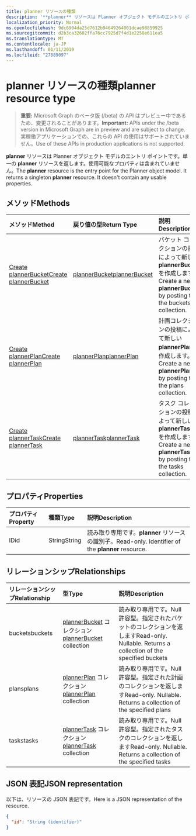 ```yaml
---
title: planner リソースの種類
description: '**planner** リソースは Planner オブジェクト モデルのエントリ ポイントです。単一の **planner** リソースを返します。使用可能なプロパティは含まれていません。'
localization_priority: Normal
ms.openlocfilehash: 9dc6904da25d7612b94649264001dcae98859925
ms.sourcegitcommit: d2b3ca32602ffa76cc7925d7f4d1e2258e611ea5
ms.translationtype: MT
ms.contentlocale: ja-JP
ms.lasthandoff: 01/11/2019
ms.locfileid: "27889097"
---
```

# <a name="planner-resource-type"></a><span data-ttu-id="18966-105">planner リソースの種類</span><span class="sxs-lookup"><span data-stu-id="18966-105">planner resource type</span></span>

> <span data-ttu-id="18966-106">**重要:** Microsoft Graph のベータ版 (/beta) の API はプレビュー中であるため、変更されることがあります。</span><span class="sxs-lookup"><span data-stu-id="18966-106">**Important:** APIs under the /beta version in Microsoft Graph are in preview and are subject to change.</span></span> <span data-ttu-id="18966-107">実稼働アプリケーションでの、これらの API の使用はサポートされていません。</span><span class="sxs-lookup"><span data-stu-id="18966-107">Use of these APIs in production applications is not supported.</span></span>

<span data-ttu-id="18966-p103">**planner** リソースは Planner オブジェクト モデルのエントリ ポイントです。単一の **planner** リソースを返します。使用可能なプロパティは含まれていません。</span><span class="sxs-lookup"><span data-stu-id="18966-p103">The **planner** resource is the entry point for the Planner object model. It returns a singleton **planner** resource.  It doesn't contain any usable properties.</span></span>


## <a name="methods"></a><span data-ttu-id="18966-111">メソッド</span><span class="sxs-lookup"><span data-stu-id="18966-111">Methods</span></span>

| <span data-ttu-id="18966-112">メソッド</span><span class="sxs-lookup"><span data-stu-id="18966-112">Method</span></span>           | <span data-ttu-id="18966-113">戻り値の型</span><span class="sxs-lookup"><span data-stu-id="18966-113">Return Type</span></span>    |<span data-ttu-id="18966-114">説明</span><span class="sxs-lookup"><span data-stu-id="18966-114">Description</span></span>|
|:---------------|:--------|:----------|
|[<span data-ttu-id="18966-115">Create plannerBucket</span><span class="sxs-lookup"><span data-stu-id="18966-115">Create plannerBucket</span></span>](../api/planner-post-buckets.md) |[<span data-ttu-id="18966-116">plannerBucket</span><span class="sxs-lookup"><span data-stu-id="18966-116">plannerBucket</span></span>](plannerbucket.md)| <span data-ttu-id="18966-117">バケット コレクションの投稿によって新しい **plannerBucket** を作成します。</span><span class="sxs-lookup"><span data-stu-id="18966-117">Create a new **plannerBucket** by posting to the buckets collection.</span></span>|
|[<span data-ttu-id="18966-118">Create plannerPlan</span><span class="sxs-lookup"><span data-stu-id="18966-118">Create plannerPlan</span></span>](../api/planner-post-plans.md) |[<span data-ttu-id="18966-119">plannerPlan</span><span class="sxs-lookup"><span data-stu-id="18966-119">plannerPlan</span></span>](plannerplan.md)| <span data-ttu-id="18966-120">計画コレクションの投稿によって新しい **plannerPlan** を作成します。</span><span class="sxs-lookup"><span data-stu-id="18966-120">Create a new **plannerPlan** by posting to the plans collection.</span></span>|
|[<span data-ttu-id="18966-121">Create plannerTask</span><span class="sxs-lookup"><span data-stu-id="18966-121">Create plannerTask</span></span>](../api/planner-post-tasks.md) |[<span data-ttu-id="18966-122">plannerTask</span><span class="sxs-lookup"><span data-stu-id="18966-122">plannerTask</span></span>](plannertask.md)| <span data-ttu-id="18966-123">タスク コレクションの投稿によって新しい **plannerTask** を作成します。</span><span class="sxs-lookup"><span data-stu-id="18966-123">Create a new **plannerTask** by posting to the tasks collection.</span></span>|

## <a name="properties"></a><span data-ttu-id="18966-124">プロパティ</span><span class="sxs-lookup"><span data-stu-id="18966-124">Properties</span></span>
| <span data-ttu-id="18966-125">プロパティ</span><span class="sxs-lookup"><span data-stu-id="18966-125">Property</span></span>     | <span data-ttu-id="18966-126">種類</span><span class="sxs-lookup"><span data-stu-id="18966-126">Type</span></span>   |<span data-ttu-id="18966-127">説明</span><span class="sxs-lookup"><span data-stu-id="18966-127">Description</span></span>|
|:---------------|:--------|:----------|
|<span data-ttu-id="18966-128">ID</span><span class="sxs-lookup"><span data-stu-id="18966-128">id</span></span>|<span data-ttu-id="18966-129">String</span><span class="sxs-lookup"><span data-stu-id="18966-129">String</span></span>| <span data-ttu-id="18966-p104">読み取り専用です。**planner** リソースの識別子。</span><span class="sxs-lookup"><span data-stu-id="18966-p104">Read-only. Identifier of the **planner** resource.</span></span>|

## <a name="relationships"></a><span data-ttu-id="18966-132">リレーションシップ</span><span class="sxs-lookup"><span data-stu-id="18966-132">Relationships</span></span>
| <span data-ttu-id="18966-133">リレーションシップ</span><span class="sxs-lookup"><span data-stu-id="18966-133">Relationship</span></span> | <span data-ttu-id="18966-134">型</span><span class="sxs-lookup"><span data-stu-id="18966-134">Type</span></span>   |<span data-ttu-id="18966-135">説明</span><span class="sxs-lookup"><span data-stu-id="18966-135">Description</span></span>|
|:---------------|:--------|:----------|
|<span data-ttu-id="18966-136">buckets</span><span class="sxs-lookup"><span data-stu-id="18966-136">buckets</span></span>|<span data-ttu-id="18966-137">[plannerBucket](plannerbucket.md) コレクション</span><span class="sxs-lookup"><span data-stu-id="18966-137">[plannerBucket](plannerbucket.md) collection</span></span>| <span data-ttu-id="18966-p105">読み取り専用です。Null 許容型。指定されたバケットのコレクションを返します</span><span class="sxs-lookup"><span data-stu-id="18966-p105">Read-only. Nullable. Returns a collection of the specified buckets</span></span>|
|<span data-ttu-id="18966-141">plans</span><span class="sxs-lookup"><span data-stu-id="18966-141">plans</span></span>|<span data-ttu-id="18966-142">[plannerPlan](plannerplan.md) コレクション</span><span class="sxs-lookup"><span data-stu-id="18966-142">[plannerPlan](plannerplan.md) collection</span></span>| <span data-ttu-id="18966-p106">読み取り専用です。Null 許容型。指定された計画のコレクションを返します</span><span class="sxs-lookup"><span data-stu-id="18966-p106">Read-only. Nullable. Returns a collection of the specified plans</span></span>|
|<span data-ttu-id="18966-146">tasks</span><span class="sxs-lookup"><span data-stu-id="18966-146">tasks</span></span>|<span data-ttu-id="18966-147">[plannerTask](plannertask.md) コレクション</span><span class="sxs-lookup"><span data-stu-id="18966-147">[plannerTask](plannertask.md) collection</span></span>| <span data-ttu-id="18966-p107">読み取り専用です。Null 許容型。指定されたタスクのコレクションを返します</span><span class="sxs-lookup"><span data-stu-id="18966-p107">Read-only. Nullable. Returns a collection of the specified tasks</span></span>|

## <a name="json-representation"></a><span data-ttu-id="18966-151">JSON 表記</span><span class="sxs-lookup"><span data-stu-id="18966-151">JSON representation</span></span>
<span data-ttu-id="18966-152">以下は、リソースの JSON 表記です。</span><span class="sxs-lookup"><span data-stu-id="18966-152">Here is a JSON representation of the resource.</span></span>

<!-- {
  "blockType": "resource",
  "optionalProperties": [

  ],
  "@odata.type": "microsoft.graph.planner"
}-->

```json
{
  "id": "String (identifier)"
}

```

<!-- uuid: 8fcb5dbc-d5aa-4681-8e31-b001d5168d79
2015-10-25 14:57:30 UTC -->
<!-- {
  "type": "#page.annotation",
  "description": "planner resource",
  "keywords": "",
  "section": "documentation",
  "tocPath": ""
}-->

